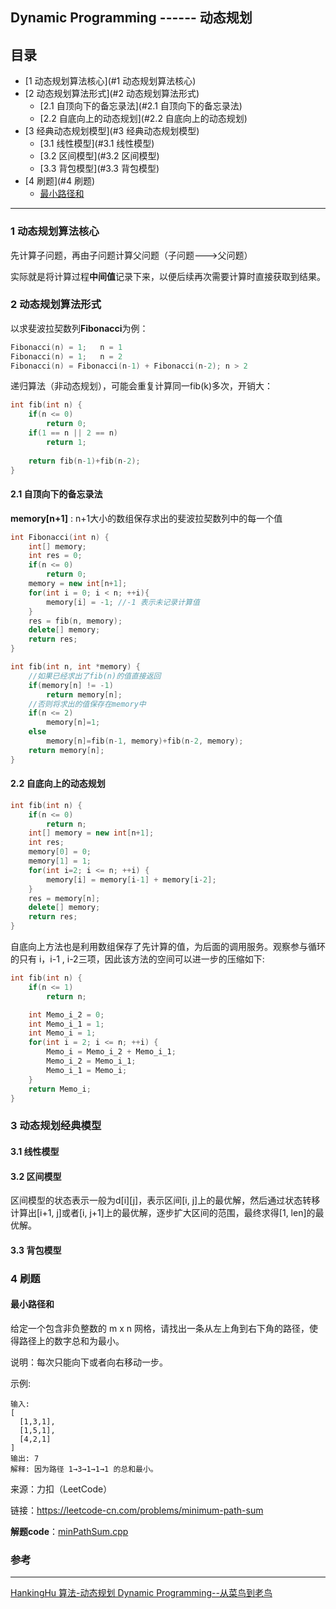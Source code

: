 ## Dynamic Programming ------ 动态规划

## 目录

* [1 动态规划算法核心](#1 动态规划算法核心)
* [2 动态规划算法形式](#2 动态规划算法形式)
  * [2.1 自顶向下的备忘录法](#2.1 自顶向下的备忘录法)
  * [2.2 自底向上的动态规划](#2.2 自底向上的动态规划)
* [3 经典动态规划模型](#3 经典动态规划模型)
  * [3.1 线性模型](#3.1 线性模型)
  * [3.2 区间模型](#3.2 区间模型)
  * [3.3 背包模型](#3.3 背包模型)
* [4 刷题](#4 刷题)
  * [最小路径和](#最小路径和)

---

### 1 动态规划算法核心

先计算子问题，再由子问题计算父问题（子问题--->父问题）

实际就是将计算过程**中间值**记录下来，以便后续再次需要计算时直接获取到结果。

### 2 动态规划算法形式

以求斐波拉契数列**Fibonacci**为例：

```c++
Fibonacci(n) = 1;	n = 1
Fibonacci(n) = 1;	n = 2
Fibonacci(n) = Fibonacci(n-1) + Fibonacci(n-2);	n > 2
```

递归算法（非动态规划），可能会重复计算同一fib(k)多次，开销大：

```c++
int fib(int n) {
	if(n <= 0)
		return 0;
	if(1 == n || 2 == n)
		return 1;
	
	return fib(n-1)+fib(n-2);
}
```

#### 2.1 自顶向下的备忘录法

**memory[n+1]** : n+1大小的数组保存求出的斐波拉契数列中的每一个值

```c++
int Fibonacci(int n) {
    int[] memory;
    int res = 0;
	if(n <= 0)
        return 0;
    memory = new int[n+1];
    for(int i = 0; i < n; ++i){
        memory[i] = -1;	//-1 表示未记录计算值
    }
    res = fib(n, memory);
    delete[] memory;
    return res;
}

int fib(int n, int *memory) {
    //如果已经求出了fib(n)的值直接返回
    if(memory[n] != -1)
        return memory[n];
    //否则将求出的值保存在memory中
    if(n <= 2)
        memory[n]=1;
    else 
        memory[n]=fib(n-1, memory)+fib(n-2, memory);
    return memory[n];
}
```

#### 2.2 自底向上的动态规划

```c++
int fib(int n) {
    if(n <= 0)
        return n;
    int[] memory = new int[n+1];
    int res;
    memory[0] = 0;
    memory[1] = 1;
    for(int i=2; i <= n; ++i) {
        memory[i] = memory[i-1] + memory[i-2];
	}
    res = memory[n];
    delete[] memory;
    return res;
}
```

自底向上方法也是利用数组保存了先计算的值，为后面的调用服务。观察参与循环的只有 i，i-1 , i-2三项，因此该方法的空间可以进一步的压缩如下:

```c++
int fib(int n) {
    if(n <= 1)
    	return n;

    int Memo_i_2 = 0;
    int Memo_i_1 = 1;
    int Memo_i = 1;
    for(int i = 2; i <= n; ++i) {
        Memo_i = Memo_i_2 + Memo_i_1;
        Memo_i_2 = Memo_i_1;
        Memo_i_1 = Memo_i;
    }       
    return Memo_i;
}
```

### 3 动态规划经典模型

#### 3.1 线性模型



#### 3.2 区间模型

区间模型的状态表示一般为d\[i][j]，表示区间[i, j]上的最优解，然后通过状态转移计算出[i+1, j]或者[i, j+1]上的最优解，逐步扩大区间的范围，最终求得[1, len]的最优解。

#### 3.3 背包模型





### 4 刷题

#### 最小路径和

给定一个包含非负整数的 m x n 网格，请找出一条从左上角到右下角的路径，使得路径上的数字总和为最小。

说明：每次只能向下或者向右移动一步。

示例:

```
输入:
[
  [1,3,1],
  [1,5,1],
  [4,2,1]
]
输出: 7
解释: 因为路径 1→3→1→1→1 的总和最小。
```

来源：力扣（LeetCode）

链接：https://leetcode-cn.com/problems/minimum-path-sum


**解题code**：[minPathSum.cpp](minPathSum.cpp)





### 参考

---

[HankingHu  算法-动态规划 Dynamic Programming--从菜鸟到老鸟](https://blog.csdn.net/u013309870/article/details/75193592)